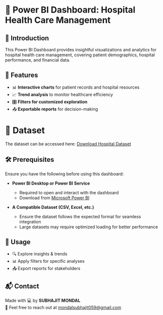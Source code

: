 # 🏥 Power BI Dashboard: Hospital Health Care Management

## 🚀 Introduction
This Power BI Dashboard provides insightful visualizations and analytics for hospital health care management, covering patient demographics, hospital performance, and financial data.


## 📌 Features
- 📊 **Interactive charts** for patient records and hospital resources  
- 📈 **Trend analysis** to monitor healthcare efficiency  
- 🎛️ **Filters for customized exploration**  
- 📤 **Exportable reports** for decision-making 

# 📂 Dataset
The dataset can be accessed here: [Download Hospital Dataset](https://github.com/mondal-subhajit05/Power-BI-Dashboard/blob/main/Hospital%20%20Health%20Care%20Management%20Data%20set.xlsx)

## 🛠️ Prerequisites
Ensure you have the following before using this dashboard:
- **Power BI Desktop or Power BI Service**
  - Required to open and interact with the dashboard  
  - Download from [Microsoft Power BI](https://powerbi.microsoft.com/)  

- **A Compatible Dataset (CSV, Excel, etc.)**
  - Ensure the dataset follows the expected format for seamless integration  
  - Large datasets may require optimized loading for better performance
 
  
## 🎯 Usage
 - 🔍 Explore insights & trends
 - 📊 Apply filters for specific analyses
 - 📤 Export reports for stakeholders


## 📬 Contact
Made with 💻 by **SUBHAJIT MONDAL**  
📩 Feel free to reach out at mondalsubhajit059@gmail.com

